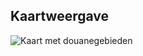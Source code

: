 ## Kaartweergave

![Kaart met douanegebieden](https://cdn.discordapp.com/attachments/808338023782809612/1192223940177821846/douaneGebieden.png?ex=65a84c11&is=6595d711&hm=d40222e940d1bcfacbdb4badf2e05960c4d9869009881954dffddb96bbd1c0c8&)